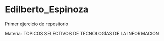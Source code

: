 # Edilberto_Espinoza
 Primer ejercicio de repositorio<P/>
Materia: TÓPICOS SELECTIVOS DE TECNOLOGÍAS DE LA INFORMACIÓN
